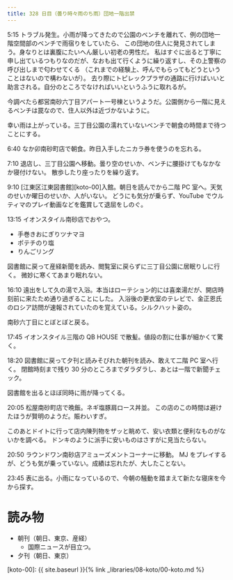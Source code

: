 ```yaml
---
title: 328 日目（曇り時々雨のち雨）団地一階出禁
---
```


5:15 トラブル発生。小雨が降ってきたので公園のベンチを離れて、例の団地一階空間部のベンチで雨宿りをしていたら、
この団地の住人に発見されてしまう。身なりとは裏腹にたいへん厳しい初老の男性だ。
私はすぐに出ると丁寧に申し出ているつもりなのだが、なおも出て行くように繰り返すし、その上警察の呼び出しまで匂わせてくる
（これまでの経験上、呼んでもらってもどうということはないので構わないが）。
去り際にトピレックプラザの通路に行けばいいと助言される。自分のところでなければいいというふうに取れるが。

今調べたら都営南砂六丁目アパート一号棟というようだ。公園側から一階に見えるベンチは罠なので、住人以外は近づかないように。

幸い雨は上がっている。三丁目公園の濡れていないベンチで朝食の時間まで待つことにする。

6:40 なか卯南砂町店で朝食。昨日入手したニカラ券を使うのを忘れる。

7:10 退店し、三丁目公園へ移動。曇り空のせいか、ベンチに腰掛けてもなかなか寝付けない。
散歩したり座ったりを繰り返す。

9:10 [江東区江東図書館][koto-00]入館。朝日を読んでから二階 PC 室へ。天気のせいか曜日のせいか、人がいない。
どうにも気分が乗らず、YouTube でウルティマのプレイ動画などを鑑賞して退屈をしのぐ。

13:15 イオンスタイル南砂店でおやつ。
* 手巻きおにぎりツナマヨ
* ポテチのり塩
* りんごリング

図書館に戻って産経新聞を読み、閲覧室に戻らずに三丁目公園に居眠りしに行く。
微妙に寒くてあまり眠れない。

16:10 遠出をして久の湯で入浴。本当はローテション的には喜楽湯だが、開店時刻前に来たため通り過ぎることにした。
入浴後の更衣室のテレビで、金正恩氏のロシア訪問が速報されていたのを覚えている。シルクハット姿の。

南砂六丁目にとぼとぼと戻る。

17:45 イオンスタイル三階の QB HOUSE で散髪。値段の割に仕事が細かくて驚く。

18:20 図書館に戻って夕刊と読みそびれた朝刊を読み、敢えて二階 PC 室へ行く。
閉館時刻まで残り 30 分のところまでダラダラし、あとは一階で新聞チェック。

図書館を出るとほぼ同時に雨が降ってくる。

20:05 松屋南砂町店で晩飯。ネギ塩豚肩ロース丼並。
この店のこの時間は避けたほうが賢明のようだ。賑わいすぎ。

このあとドイトに行って店内陳列物をザッと眺めて、安い衣類と便利なものがないかを調べる。
ドンキのように派手に安いものはさすがに見当たらない。

20:50 ラウンドワン南砂店アミューズメントコーナーに移動。
MJ をプレイするが、どうも気が乗っていない。成績は忘れたが、大したことない。

23:45 表に出る。小雨になっているので、今朝の騒動を踏まえて新たな寝床を今から探す。

# 読み物

* 朝刊（朝日、東京、産経）
  * 国際ニュースが目立つ。
* 夕刊（朝日、東京）

[koto-00]: {{ site.baseurl }}{% link _libraries/08-koto/00-koto.md %}
